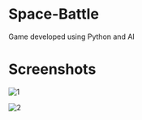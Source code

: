 # Space-Battle
Game developed using Python and AI

# Screenshots
![1](https://user-images.githubusercontent.com/61631706/101569401-6a8c5900-39a2-11eb-8cea-3b420686cb8d.PNG)

![2](https://user-images.githubusercontent.com/61631706/101569400-69f3c280-39a2-11eb-89a0-70331d3c61a7.PNG)
